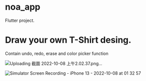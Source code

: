 # noa_app

Flutter project.

# Draw your own T-Shirt desing.

Contain undo, redo, erase and color picker function

![Uploading 截圖 2022-10-08 上午2.02.37.png…]()


![Simulator Screen Recording - iPhone 13 - 2022-10-08 at 01 32 57](https://user-images.githubusercontent.com/42332771/194617924-0618641e-01ee-4893-8201-a5342d157b65.gif)

